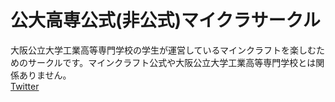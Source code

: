 # 公大高専公式(非公式)マイクラサークル
大阪公立大学工業高等専門学校の学生が運営しているマインクラフトを楽しむためのサークルです。マインクラフト公式や大阪公立大学工業高等専門学校とは関係ありません。  
[Twitter](https://twitter.com/omuct_minecraft)
